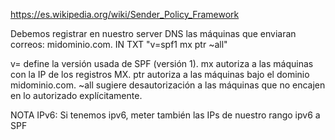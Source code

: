 https://es.wikipedia.org/wiki/Sender_Policy_Framework

Debemos registrar en nuestro server DNS las máquinas que enviaran correos:
midominio.com. IN TXT "v=spf1 mx ptr ~all" 

v= define la versión usada de SPF (versión 1).
mx autoriza a las máquinas con la IP de los registros MX.
ptr autoriza a las máquinas bajo el dominio midominio.com.
~all sugiere desautorización a las máquinas que no encajen en lo autorizado explícitamente.



NOTA IPv6:
Si tenemos ipv6, meter también las IPs de nuestro rango ipv6 a SPF
